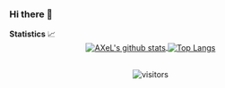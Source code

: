 ### Hi there 👋

  <summary><b>Statistics</b> 📈</summary>

  <div align="center">
  
  <a href="https://github.com/AXeL-dev">
    <img align="center" src="https://github-readme-stats.vercel.app/api?username=aursen&count_private=true&include_all_commits=true&show_icons=true&hide_border=true" alt="AXeL's github stats" />
  </a>
  
  <a href="https://github.com/AXeL-dev">
    <img align="center" src="https://github-readme-stats.vercel.app/api/top-langs?username=aursen&layout=compact&hide_border=true" alt="Top Langs" />
  </a>
  
  <br/>
  <br/>
  
  ![visitors](https://visitor-badge.glitch.me/badge?page_id=aursen)

  </div>

<!--
**Aursen/Aursen** is a ✨ _special_ ✨ repository because its `README.md` (this file) appears on your GitHub profile.

Here are some ideas to get you started:

- 🔭 I’m currently working on ...
- 🌱 I’m currently learning ...
- 👯 I’m looking to collaborate on ...
- 🤔 I’m looking for help with ...
- 💬 Ask me about ...
- 📫 How to reach me: ...
- 😄 Pronouns: ...
- ⚡ Fun fact: ...
-->
